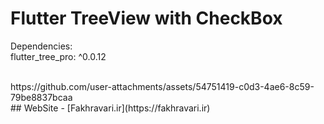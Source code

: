 # Flutter TreeView with CheckBox

Dependencies:<br />
  flutter_tree_pro: ^0.0.12 <br />

<br />
https://github.com/user-attachments/assets/54751419-c0d3-4ae6-8c59-79be8837bcaa
<br />
## WebSite
- [Fakhravari.ir](https://fakhravari.ir)
